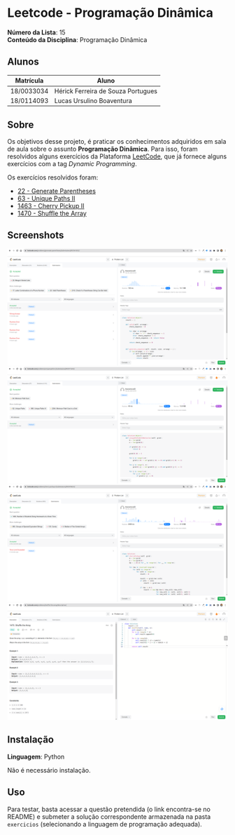 # Leetcode - Programação Dinâmica

**Número da Lista**: 15<br>
**Conteúdo da Disciplina**: Programação Dinâmica<br>

## Alunos
|Matrícula | Aluno |
| -- | -- |
| 18/0033034 | Hérick Ferreira de Souza Portugues |
| 18/0114093 | Lucas Ursulino Boaventura          |

## Sobre 
Os objetivos desse projeto, é praticar os conhecimentos adquiridos em sala de aula sobre o assunto **Programação Dinâmica**. Para isso, foram resolvidos alguns exercícios da Plataforma [LeetCode](https://leetcode.com/tag/dynamic-programming/), que já fornece alguns exercícios com a tag *Dynamic Programming*.

Os exercícios resolvidos foram:

- [22 - Generate Parentheses](https://leetcode.com/problems/generate-parentheses/)
- [63 - Unique Paths II](https://leetcode.com/problems/unique-paths-ii/)
- [1463 - Cherry Pickup II](https://leetcode.com/problems/cherry-pickup-ii/)
- [1470 - Shuffle the Array](https://leetcode.com/problems/shuffle-the-array/)

## Screenshots


![Exercício 22](./assets/leetcode_22.png)
![Exercício 63](./assets/leetcode_63.png)
![Exercício 1463](./assets/leetcode_1463.png)
![Exercício 1470](./assets/leetcode_1470.png)

## Instalação 
**Linguagem**: Python<br>

Não é necessário instalação.

## Uso 

Para testar, basta acessar a questão pretendida (o link encontra-se no README) e submeter a solução correspondente armazenada na pasta `exercicios` (selecionando a linguagem de programação adequada).




